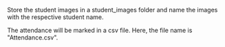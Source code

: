 Store the student images in a student_images folder and name the images with the respective student name.

The attendance will be marked in a csv file. Here, the file name is "Attendance.csv".

